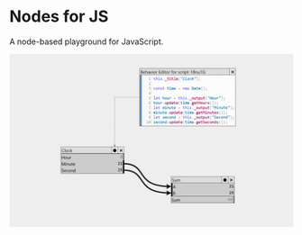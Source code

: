 # Nodes for JS

A node-based playground for JavaScript.

![An example of the product.](./docs/sample.png)
